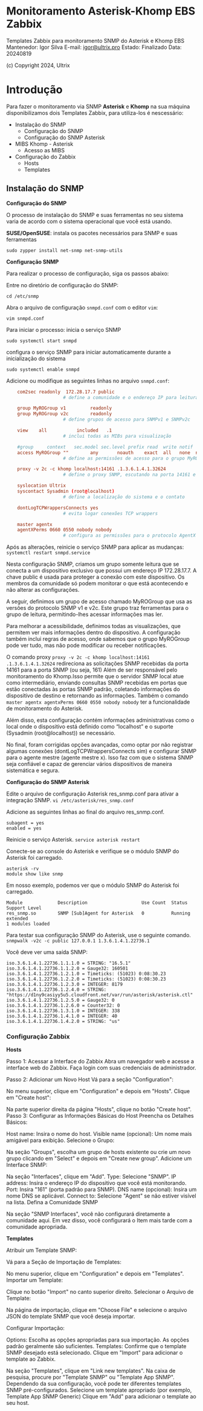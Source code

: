 # Monitoramento Asterisk-Khomp EBS Zabbix
Templates Zabbix para monitoramento SNMP do Asterisk e Khomp EBS
Mantenedor: Igor Silva
E-mail: igor@ultrix.pro 
Estado: Finalizado
Data: 20240819

(c) Copyright 2024, Ultrix

# Introdução

Para fazer o monitoramento via SNMP **Asterisk** e **Khomp** na sua máquina disponibilizamos dois Templates Zabbix, para utiliza-los é nescessário:
  
- Instalação do SNMP  
   - Configuração do SNMP
   - Configuração do SNMP Asterisk
- MIBS Khomp - Asterisk
   - Acesso as MIBS
- Configuração do Zabbix  
   - Hosts
   - Templates

    
## Instalação do SNMP

**Configuração do SNMP**

O processo de instalação do SNMP e suas ferramentas no seu sistema varia de acordo com o sistema operacional que você está usando.

**SUSE/OpenSUSE**:
instala os pacotes necessários para SNMP e suas ferramentas

`sudo zypper install net-snmp net-snmp-utils`

**Configuração SNMP**

Para realizar o processo de configuração, siga os passos abaixo:

Entre no diretório de configuração do SNMP:
    
 `cd /etc/snmp`
  

Abra o arquivo de configuração `snmpd.conf` com o editor `vim`:

  
 `vim snmpd.conf`
  

Para iniciar o processo:
inicia o serviço SNMP

`sudo systemctl start snmpd`
                 
configura o serviço SNMP para iniciar automaticamente durante a inicialização do sistema

`sudo systemctl enable snmpd`
             

Adicione ou modifique as seguintes linhas no arquivo `snmpd.conf`:
``` conf
    com2sec readonly  172.28.17.7 public
                     # define a comunidade e o endereço IP para leitura

    group MyROGroup v1         readonly
    group MyROGroup v2c        readonly
                     # define grupos de acesso para SNMPv1 e SNMPv2c

    view    all           included   .1
                     # inclui todas as MIBs para visualização

    #group     context   sec.model sec.level prefix read  write notif
    access MyROGroup ""        any       noauth    exact  all   none  none
                     # define as permissões de acesso para o grupo MyROGroup

    proxy -v 2c -c khomp localhost:14161 .1.3.6.1.4.1.32624
                     # define o proxy SNMP, escutando na porta 14161 e encaminhando para o OID especificado

    syslocation Ultrix
    syscontact Sysadmin (root@localhost)
                     # define a localização do sistema e o contato

    dontLogTCPWrappersConnects yes
                     # evita logar conexões TCP wrappers

    master agentx
    agentXPerms 0660 0550 nobody nobody
                     # configura as permissões para o protocolo AgentX
```

 
  Após as alterações, reinicie o serviço SNMP para aplicar as mudanças:
 `systemctl restart snmpd.service`


Nesta configuração SNMP, criamos um grupo somente leitura que se conecta a um dispositivo exclusivo que possui um endereço IP 172.28.17.7. A chave public é usada para proteger a conexão com este dispositivo. Os membros da comunidade só podem monitorar o que está acontecendo e não alterar as configurações.

A seguir, definimos um grupo de acesso chamado MyROGroup que usa as versões do protocolo SNMP v1 e v2c. Este grupo traz ferramentas para o grupo de leitura, permitindo-lhes acessar informações mas ler.

Para melhorar a acessibilidade, definimos todas as visualizações, que permitem ver mais informações dentro do dispositivo. A configuração também inclui regras de acesso, onde sabemos que o grupo MyROGroup pode ver tudo, mas não pode modificar ou receber notificações.

O comando proxy `proxy -v 2c -c khomp localhost:14161 .1.3.6.1.4.1.32624` redireciona as solicitações SNMP recebidas da porta 14161 para a porta SNMP (ou seja, 161) Além de ser responsável pelo monitoramento do Khomp.Isso permite que o servidor SNMP local atue como intermediário, enviando consultas SNMP recebidas em portas que estão conectadas às portas SNMP padrão, coletando informações do dispositivo de destino e retornando as informações. Também o comando `master agentx agentxPerms 0660 0550 nobody nobody` ter a funcionalidade de monitoramento do Asterisk.

Além disso, esta configuração contém informações administrativas como o local onde o dispositivo está definido como “localhost” e o suporte (Sysadmin (root@localhost)) se necessário.

No final, foram corrigidas opções avançadas, como optar por não registrar algumas conexões (dontLogTCPWrappersConnects sim) e configurar SNMP para o agente mestre (agente mestre x). Isso faz com que o sistema SNMP seja confiável e capaz de gerenciar vários dispositivos de maneira sistemática e segura.



**Configuração do SNMP Asterisk**

Edite o arquivo de configuração Asterisk res_snmp.conf para ativar a integração SNMP.
 `vi /etc/asterisk/res_snmp.conf`

 Adicione as seguintes linhas ao final do arquivo res_snmp.conf.
 ```
 subagent = yes
 enabled = yes
 ```

Reinicie o serviço Asterisk.
 `service asterisk restart`

Conecte-se ao console do Asterisk e verifique se o módulo SNMP do Asterisk foi carregado.
```
asterisk -rv
module show like snmp
 ```

Em nosso exemplo, podemos ver que o módulo SNMP do Asterisk foi carregado.
```
Module             Description                    Use Count  Status      Support Level
res_snmp.so        SNMP [Sub]Agent for Asterisk   0          Running     extended
1 modules loaded
```

Para testar sua configuração SNMP do Asterisk, use o seguinte comando.
`snmpwalk -v2c -c public 127.0.0.1 1.3.6.1.4.1.22736.1`

Você deve ver uma saída SNMP:
```
iso.3.6.1.4.1.22736.1.1.1.0 = STRING: "16.5.1"
iso.3.6.1.4.1.22736.1.1.2.0 = Gauge32: 160501
iso.3.6.1.4.1.22736.1.2.1.0 = Timeticks: (51023) 0:08:30.23
iso.3.6.1.4.1.22736.1.2.2.0 = Timeticks: (51023) 0:08:30.23
iso.3.6.1.4.1.22736.1.2.3.0 = INTEGER: 8179
iso.3.6.1.4.1.22736.1.2.4.0 = STRING: "https://d1ny9casiyy5u5.cloudfront.net/var/run/asterisk/asterisk.ctl"
iso.3.6.1.4.1.22736.1.2.5.0 = Gauge32: 0
iso.3.6.1.4.1.22736.1.2.6.0 = Counter32: 0
iso.3.6.1.4.1.22736.1.3.1.0 = INTEGER: 338
iso.3.6.1.4.1.22736.1.4.1.0 = INTEGER: 40
iso.3.6.1.4.1.22736.1.4.2.0 = STRING: "us"
```
 
### Configuração Zabbix

**Hosts**

Passo 1: Acessar a Interface do Zabbix
Abra um navegador web e acesse a interface web do Zabbix.
Faça login com suas credenciais de administrador.

Passo 2: Adicionar um Novo Host
Vá para a seção "Configuration":

No menu superior, clique em "Configuration" e depois em "Hosts".
Clique em "Create host":

Na parte superior direita da página "Hosts", clique no botão "Create host".
Passo 3: Configurar as Informações Básicas do Host
Preencha os Detalhes Básicos:

Host name: Insira o nome do host.
Visible name (opcional): Um nome mais amigável para exibição.
Selecione o Grupo:

Na seção "Groups", escolha um grupo de hosts existente ou crie um novo grupo clicando em "Select" e depois em "Create new group".
Adicione um Interface SNMP:

Na seção "Interfaces", clique em "Add".
Type: Selecione "SNMP".
IP address: Insira o endereço IP do dispositivo que você está monitorando.
Port: Insira "161" (porta padrão para SNMP).
DNS name (opcional): Insira um nome DNS se aplicável.
Connect to: Selecione "Agent" se não estiver visível na lista.
Defina a Comunidade SNMP

Na seção "SNMP Interfaces", você não configurará diretamente a comunidade aqui. Em vez disso, você configurará o Item mais tarde com a comunidade apropriada.

**Templates**

Atribuir um Template SNMP:

Vá para a Seção de Importação de Templates:

No menu superior, clique em "Configuration" e depois em "Templates".
Importar um Template:

Clique no botão "Import" no canto superior direito.
Selecionar o Arquivo de Template:

Na página de importação, clique em "Choose File" e selecione o arquivo JSON do template SNMP que você deseja importar.

Configurar Importação:

Options: Escolha as opções apropriadas para sua importação. As opções padrão geralmente são suficientes.
Templates: Confirme que o template SNMP desejado está selecionado.
Clique em "Import" para adicionar o template ao Zabbix.

Na seção "Templates", clique em "Link new templates".
Na caixa de pesquisa, procure por "Template SNMP" ou "Template App SNMP". Dependendo da sua configuração, você pode ter diferentes templates SNMP pré-configurados.
Selecione um template apropriado (por exemplo, Template App SNMP Generic) Clique em "Add" para adicionar o template ao seu host.

                       
                        




